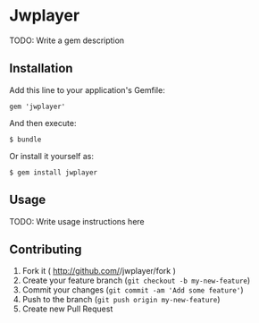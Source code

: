 # Jwplayer

TODO: Write a gem description

## Installation

Add this line to your application's Gemfile:

    gem 'jwplayer'

And then execute:

    $ bundle

Or install it yourself as:

    $ gem install jwplayer

## Usage

TODO: Write usage instructions here

## Contributing

1. Fork it ( http://github.com/<my-github-username>/jwplayer/fork )
2. Create your feature branch (`git checkout -b my-new-feature`)
3. Commit your changes (`git commit -am 'Add some feature'`)
4. Push to the branch (`git push origin my-new-feature`)
5. Create new Pull Request
